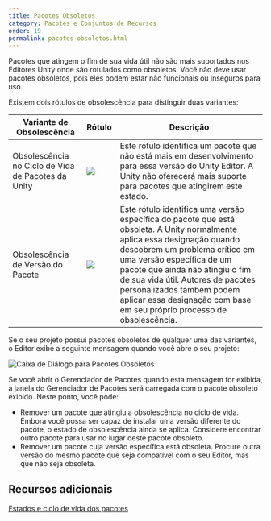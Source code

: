 ```yaml
---
title: Pacotes Obsoletos
category: Pacotes e Conjuntos de Recursos
order: 19
permalink: pacotes-obsoletos.html
---
```


Pacotes que atingem o fim de sua vida útil não são mais suportados nos Editores Unity onde são rotulados como obsoletos. Você não deve usar pacotes obsoletos, pois eles podem estar não funcionais ou inseguros para uso.

Existem dois rótulos de obsolescência para distinguir duas variantes:

| Variante de Obsolescência | Rótulo | Descrição |
|-------|--------|--------|
| Obsolescência no Ciclo de Vida de Pacotes da Unity | ![](https://jhones.github.io/unity-documentation-ptbr/assets/libdoc/img/iconDeprecated-yellow.png) | Este rótulo identifica um pacote que não está mais em desenvolvimento para essa versão do Unity Editor. A Unity não oferecerá mais suporte para pacotes que atingirem este estado. |
| Obsolescência de Versão do Pacote | ![](https://jhones.github.io/unity-documentation-ptbr/assets/libdoc/img/iconDeprecated-red.png) | Este rótulo identifica uma versão específica do pacote que está obsoleta. A Unity normalmente aplica essa designação quando descobrem um problema crítico em uma versão específica de um pacote que ainda não atingiu o fim de sua vida útil. Autores de pacotes personalizados também podem aplicar essa designação com base em seu próprio processo de obsolescência. |

Se o seu projeto possui pacotes obsoletos de qualquer uma das variantes, o Editor exibe a seguinte mensagem quando você abre o seu projeto:

![Caixa de Diálogo para Pacotes Obsoletos](https://jhones.github.io/unity-documentation-ptbr/assets/libdoc/img/upm-ui-deprecated.png)

Se você abrir o Gerenciador de Pacotes quando esta mensagem for exibida, a janela do Gerenciador de Pacotes será carregada com o pacote obsoleto exibido. Neste ponto, você pode:

* Remover um pacote que atingiu a obsolescência no ciclo de vida. Embora você possa ser capaz de instalar uma versão diferente do pacote, o estado de obsolescência ainda se aplica. Considere encontrar outro pacote para usar no lugar deste pacote obsoleto.
* Remover um pacote cuja versão específica está obsoleta. Procure outra versão do mesmo pacote que seja compatível com o seu Editor, mas que não seja obsoleta.

## Recursos adicionais

[Estados e ciclo de vida dos pacotes]()